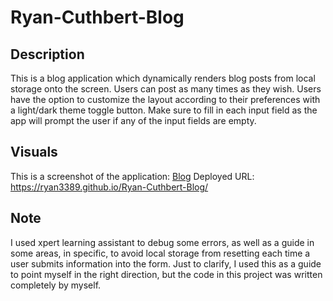 # Ryan-Cuthbert-Blog

## Description

This is a blog application which dynamically renders blog posts from local storage onto the screen. Users can post as many times as they wish. Users have the option to customize the layout according to their preferences with a light/dark theme toggle button. Make sure to fill in each input field as the app will prompt the user if any of the input fields are empty.

## Visuals
This is a screenshot of the application: [Blog](/images/screenshot.png)
Deployed URL: https://ryan3389.github.io/Ryan-Cuthbert-Blog/



## Note
I used xpert learning assistant to debug some errors, as well as a guide in some areas, in specific, to avoid local storage from resetting each time a user submits information into the form. Just to clarify, I used this as a guide to point myself in the right direction, but the code in this project was written completely by myself.
